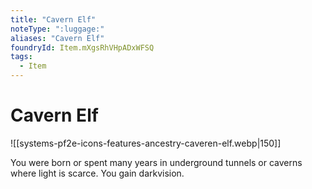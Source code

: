 ```yaml
---
title: "Cavern Elf"
noteType: ":luggage:"
aliases: "Cavern Elf"
foundryId: Item.mXgsRhVHpADxWFSQ
tags:
  - Item
---
```


# Cavern Elf
![[systems-pf2e-icons-features-ancestry-caveren-elf.webp|150]]

You were born or spent many years in underground tunnels or caverns where light is scarce. You gain darkvision.

